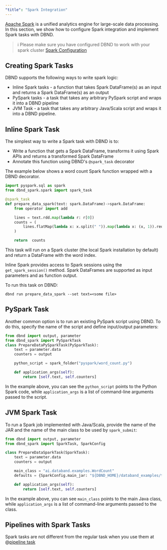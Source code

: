 ```yaml
---
"title": "Spark Integration"
---
```

[Apache Spark](https://spark.apache.org/) is a unified analytics engine for large-scale data processing. In this section, we show how to configure Spark integration and implement Spark tasks with DBND.



>ℹ️ Please make sure you have configured DBND to work with your spark cluster
> [Spark Configuration](doc:spark-configuration)

## Creating Spark Tasks

DBND supports the following ways to write spark logic:
 * Inline Spark tasks -  a function that takes Spark DataFrame(s) as an input and returns a Spark DataFrame(s) as an output
 * PySpark tasks - a task that takes any arbitrary PySpark script and wraps it into a DBND pipeline
 * JVM Task -  a task that takes any arbitrary Java/Scala script and wraps it into a DBND pipeline.


## Inline Spark Task
The simplest way to write a Spark task with DBND is to:
* Write a function that gets a Spark DataFrame, transforms it using Spark APIs and returns a transformed Spark DataFrame
* Annotate this function using DBND's `@spark_task` decorator

The example below shows a word count Spark function wrapped with a DBND decorator.

```python
import pyspark.sql as spark
from dbnd_spark.spark import spark_task

@spark_task
def prepare_data_spark(text: spark.DataFrame)->spark.DataFrame:
    from operator import add

    lines = text.rdd.map(lambda r: r[0])
    counts = (
        lines.flatMap(lambda x: x.split(" ")).map(lambda x: (x, 1)).reduceByKey(add)
    )

    return  counts
```

This task will run on a Spark cluster (the local Spark installation by default) and return a DataFrame with the word index.

Inline Spark provides access to Spark sessions using the  `get_spark_session()` method. Spark DataFrames are supported as input parameters and as function output.

To run this task on DBND:

```shell
dbnd run prepare_data_spark --set text=<some file>
```

## PySpark Task
Another common option is to run an existing PySpark script using DBND. To do this, specify the name of the script and define input/output parameters:

<!-- noqa -->
```python
from dbnd import output, parameter
from dbnd_spark import PySparkTask
class PrepareDataPySparkTask(PySparkTask):
    text = parameter.data
    counters = output

    python_script = spark_folder("pyspark/word_count.py")

    def application_args(self):
        return [self.text, self.counters]
```

In the example above, you can see the `python_script` points to the Python Spark code, while `application_args` is a list of command-line arguments passed to the script.

## JVM Spark Task
To run a Spark job implemented with Java/Scala, provide the name of the JAR and the name of the main class to be used by `spark_submit`:

```python
from dbnd import output, parameter
from dbnd_spark import SparkTask, SparkConfig

class PrepareDataSparkTask(SparkTask):
    text = parameter.data
    counters = output

    main_class = "ai.databand.examples.WordCount"
    defaults = {SparkConfig.main_jar: "${DBND_HOME}/databand_examples/tool_spark/spark_jvm/target/ai.databand.examples-1.0-SNAPSHOT.jar"}

    def application_args(self):
        return [self.text, self.counters]
```

In the example above, you can see `main_class` points to the main Java class, while `application_args` is a list of command-line arguments passed to the class.

## Pipelines with Spark Tasks
 Spark tasks are not different from the regular task when you use them at @[pipeline task](doc:tasks-wiring-at-pipeline)